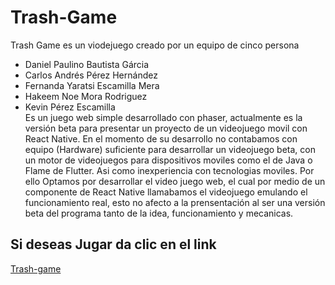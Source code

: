 # Trash-Game
Trash Game es un viodejuego creado por un equipo de cinco persona
- Daniel Paulino Bautista Gárcia
- Carlos Andrés Pérez Hernández
- Fernanda Yaratsi Escamilla Mera
- Hakeem Noe Mora Rodriguez
- Kevin Pérez Escamilla \
Es un juego web simple desarrollado con phaser, actualmente es la versión beta para presentar un proyecto de un videojuego movil con React Native.
En el momento de su desarrollo no contabamos con equipo (Hardware) suficiente para desarrollar un videojuego beta, con un motor de videojuegos para dispositivos moviles como el de Java o Flame de Flutter. Asi como inexperiencia con tecnologias moviles.
Por ello Optamos por desarrollar el video juego web, el cual por medio de un componente de React Native llamabamos el videojuego emulando el funcionamiento real, esto no afecto a la prensentación al ser una versión beta del programa tanto de la idea, funcionamiento y mecanicas.
## Si deseas Jugar da clic en el link
[Trash-game](https://trash-game.onrender.com/)
